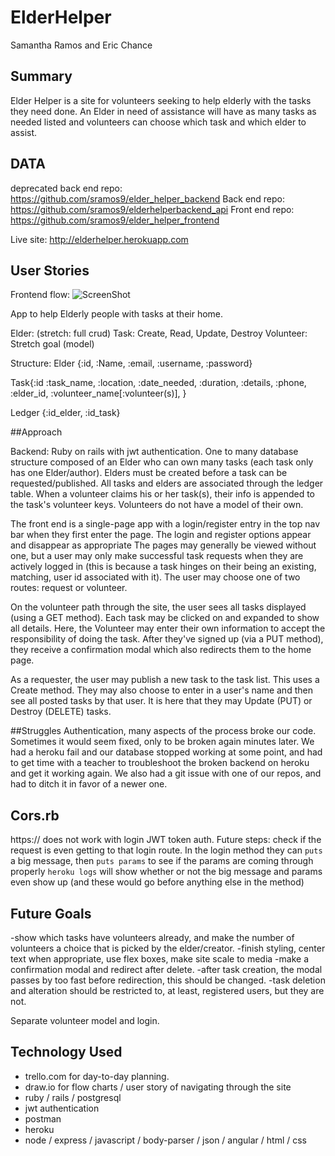 # ElderHelper
Samantha Ramos and Eric Chance

## Summary

Elder Helper is a site for volunteers seeking to help elderly with the tasks they need done. An Elder in need of assistance will have as many tasks as needed listed and volunteers can choose which task and which elder to assist.

## DATA

deprecated back end repo: https://github.com/sramos9/elder_helper_backend
Back end repo: https://github.com/sramos9/elderhelperbackend_api
Front end repo: https://github.com/sramos9/elder_helper_frontend

Live site: http://elderhelper.herokuapp.com

## User Stories
Frontend flow:
![ScreenShot](/elder_helper_backend/Flowchart3.jpg)

App to help Elderly people with tasks at their home.

Elder:  (stretch: full crud)
Task: Create, Read, Update, Destroy
Volunteer: Stretch goal (model)

Structure:
Elder {:id, :Name, :email, :username, :password}

Task{:id :task_name, :location, :date_needed, :duration, :details, :phone, :elder_id, :volunteer_name[:volunteer(s)], }

Ledger {:id_elder, :id_task}

##Approach

Backend: Ruby on rails with jwt authentication.  One to many database structure composed of an Elder who can own many tasks (each task only has one Elder/author).  Elders must be created before a task can be requested/published. All tasks and elders are associated through the ledger table.  When a volunteer claims his or her task(s), their info is appended to the task's volunteer keys.  Volunteers do not have a model of their own.

The front end is a single-page app with a login/register entry in the top nav bar when they first enter the page. The login and register options appear and disappear as appropriate The pages may generally be viewed without one, but a user may only make successful task requests when they are actively logged in (this is because a task hinges on their being an existing, matching, user id associated with it).  The user may choose one of two routes: request or volunteer.  

On the volunteer path through the site, the user sees all tasks displayed (using a GET method). Each task may be clicked on and expanded to show all details.  Here, the Volunteer may enter their own information to accept the responsibility of doing the task.  After they've signed up (via a PUT method), they receive a confirmation modal which also redirects them to the home page.

As a requester, the user may publish a new task to the task list.  This uses a Create method.  They may also choose to enter in a user's name and then see all posted tasks by that user.  It is here that they may Update (PUT) or Destroy (DELETE) tasks.

##Struggles
Authentication, many aspects of the process broke our code.  Sometimes it would seem fixed, only to be broken again minutes later.  We had a heroku fail and our database stopped working at some point, and had to get time with a teacher to troubleshoot the broken backend on heroku and get it working again.  We also had a git issue with one of our repos, and had to ditch it in favor of a newer one.

## Cors.rb
https:// does not work with login JWT token auth. Future steps: check if the request is even getting to that login route. In the login method they can `puts` a big message, then `puts params` to see if the params are coming through properly
`heroku logs` will show whether or not the big message and params even show up (and these would go before anything else in the method)


## Future Goals
-show which tasks have volunteers already, and make the number of volunteers a choice that is picked by the elder/creator.
-finish styling, center text when appropriate, use flex boxes, make site scale to media
-make a confirmation modal and redirect after delete.
-after task creation, the modal passes by too fast before redirection, this should be changed.
-task deletion and alteration should be restricted to, at least, registered users, but they are not.

Separate volunteer model and login. <!-- Volunteer {:id, :Name, :phone, :email, :task_list[task_id]} -->

## Technology Used
- trello.com for day-to-day planning.
- draw.io for flow charts / user story of navigating through the site
- ruby / rails / postgresql
- jwt authentication
- postman
- heroku
- node / express / javascript / body-parser / json / angular / html / css
